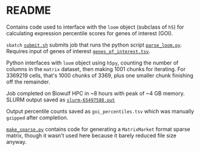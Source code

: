 # README

Contains code used to interface with the `loom` object (subclass of
`h5`) for calculating expression percentile scores for genes of interest
(GOI).


`sbatch` [`submit.sh`](submit.sh) submits job that runs the python
script [`parse_loom.py`](parse_loom.py). Requires input of genes of 
interest [`genes_of_interest.tsv`](genes_of_interest.tsv).

Python interfaces with `loom` object using `h5py`, counting the number
of columns in the `matrix` dataset, then making 1001 chunks for iterating.
For 3369219 cells, that's 1000 chunks of 3369, plus one smaller chunk
finishing off the remainder.

Job completed on Biowulf HPC in ~8 hours with peak of ~4 GB memory.
SLURM output saved as [`slurm-65497588.out`](slurm-65497588.out)

Output percentile counts saved as `goi_percentiles.tsv` which was
manually `gzipped` after completion.

[`make_sparse.py`](make_sparse.py) contains code for generating a
`MatrixMarket` format sparse matrix, though it wasn't used here because
it barely reduced file size anyway.
